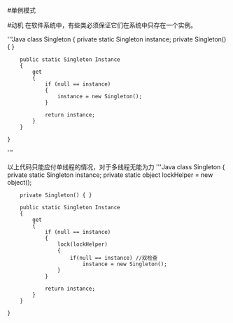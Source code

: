 #单例模式

#动机
在软件系统中，有些类必须保证它们在系统中只存在一个实例。

'''Java
    class Singleton
    {
        private static Singleton instance;
        private Singleton() { }

        public static Singleton Instance
        {
            get
            {
                if (null == instance)
                {
                    instance = new Singleton();
                }
                
                return instance;
            }
        }

    }
'''

以上代码只能应付单线程的情况，对于多线程无能为力
'''Java
    class Singleton
    {
        private static Singleton instance;
        private static object lockHelper = new object();

        private Singleton() { }

        public static Singleton Instance
        {
            get
            {
                if (null == instance)
                {
                    lock(lockHelper)
                    {   
                        if(null == instance) //双检查
                            instance = new Singleton();
                    }
                }

                return instance;
            }
        }

    }

